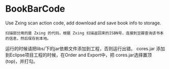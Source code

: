 BookBarCode
===========

Use Zxing scan action code,  add download and save book info to storage.

    扫描部分用的是 Zxing 的代码，根据 Zxing 扫描返回来的ISBN号，连接到豆瓣查询该书本的信息，然后保存到本地。
运行的时候请把libs/下的jar依赖文件添加到工程，否则运行出错。
    cores.jar 添加到Eclipse项目工程的时候，在Order and Export中，把 cores.jar选择置顶(top)，并打勾。
